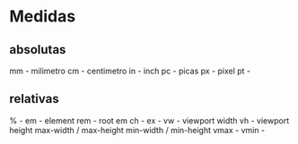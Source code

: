 # Medidas

## absolutas

mm - milimetro
cm - centimetro
in - inch
pc - picas
px - pixel
pt - 

## relativas

% - 
em - element
rem - root em
ch - 
ex - 
vw - viewport width
vh - viewport height
max-width / max-height
min-width / min-height
vmax - 
vmin - 

